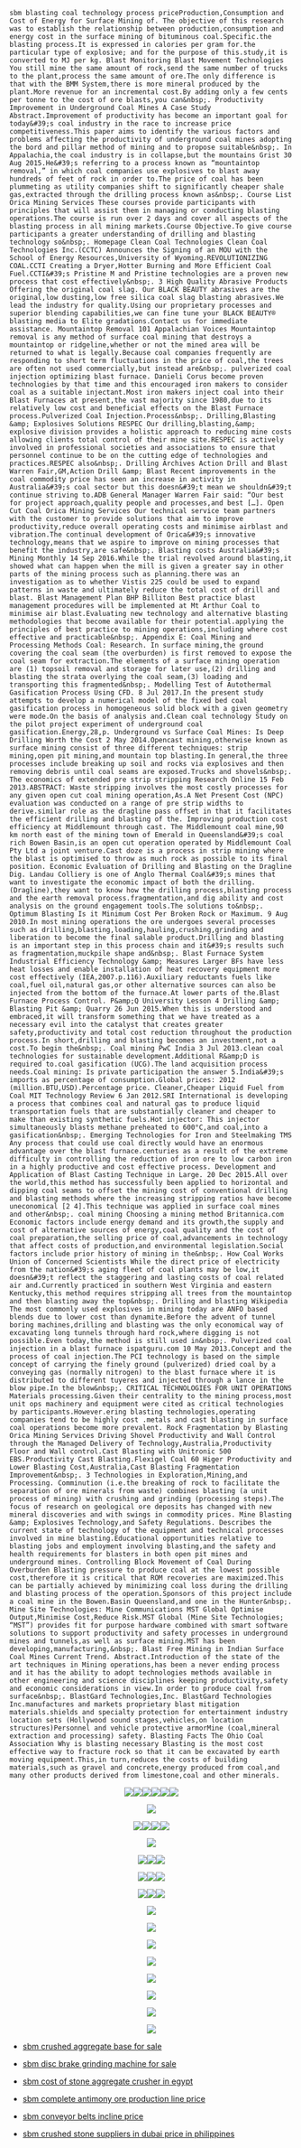 
```
sbm blasting coal technology process priceProduction,Consumption and Cost of Energy for Surface Mining of. The objective of this research was to establish the relationship between production,consumption and energy cost in the surface mining of bituminous coal.Specific.the blasting process.It is expressed in calories per gram for.the particular type of explosive; and for the purpose of this.study,it is converted to MJ per kg. Blast Monitoring Blast Movement Technologies You still mine the same amount of rock,send the same number of trucks to the plant,process the same amount of ore.The only difference is that with the BMM System,there is more mineral produced by the plant.More revenue for an incremental cost.By adding only a few cents per tonne to the cost of ore blasts,you can&nbsp;. Productivity Improvement in Underground Coal Mines A Case Study Abstract.Improvement of productivity has become an important goal for today&#39;s coal industry in the race to increase price competitiveness.This paper aims to identify the various factors and problems affecting the productivity of underground coal mines adopting the bord and pillar method of mining and to propose suitable&nbsp;. In Appalachia,the coal industry is in collapse,but the mountains Grist 30 Aug 2015.He&#39;s referring to a process known as “mountaintop removal,” in which coal companies use explosives to blast away hundreds of feet of rock in order to.The price of coal has been plummeting as utility companies shift to significantly cheaper shale gas,extracted through the drilling process known as&nbsp;. Course List Orica Mining Services These courses provide participants with principles that will assist them in managing or conducting blasting operations.The course is run over 2 days and cover all aspects of the blasting process in all mining markets.Course Objective.To give course participants a greater understanding of drilling and blasting technology so&nbsp;. Homepage Clean Coal Technologies Clean Coal Technologies Inc.(CCTC) Announces the Signing of an MOU with the School of Energy Resources,University of Wyoming.REVOLUTIONIZING COAL.CCTI Creating a Dryer,Hotter Burning and More Efficient Coal Fuel.CCTI&#39;s Pristine M and Pristine technologies are a proven new process that cost effectively&nbsp;. 3 High Quality Abrasive Products Offering the original coal slag. Our BLACK BEAUTY abrasives are the original,low dusting,low free silica coal slag blasting abrasives.We lead the industry for quality.Using our proprietary processes and superior blending capabilities,we can fine tune your BLACK BEAUTY® blasting media to Elite gradations.Contact us for immediate assistance. Mountaintop Removal 101 Appalachian Voices Mountaintop removal is any method of surface coal mining that destroys a mountaintop or ridgeline,whether or not the mined area will be returned to what is legally.Because coal companies frequently are responding to short term fluctuations in the price of coal,the trees are often not used commercially,but instead are&nbsp;. pulverized coal injection optimizing blast furnace. Danieli Corus become proven technologies by that time and this encouraged iron makers to consider coal as a suitable injectant.Most iron makers inject coal into their Blast Furnaces at present,the vast majority since 1980,due to its relatively low cost and beneficial effects on the Blast Furnace process.Pulverized Coal Injection.Process&nbsp;. Drilling,Blasting &amp; Explosives Solutions RESPEC Our drilling,blasting,&amp; explosive division provides a holistic approach to reducing mine costs allowing clients total control of their mine site.RESPEC is actively involved in professional societies and associations to ensure that personnel continue to be on the cutting edge of technologies and practices.RESPEC also&nbsp;. Drilling Archives Action Drill and Blast Warren Fair,GM,Action Drill &amp; Blast Recent improvements in the coal commodity price has seen an increase in activity in Australia&#39;s coal sector but this doesn&#39;t mean we shouldn&#39;t continue striving to.ADB General Manager Warren Fair said: “Our best for project approach,quality people and processes,and best […]. Open Cut Coal Orica Mining Services Our technical service team partners with the customer to provide solutions that aim to improve productivity,reduce overall operating costs and minimise airblast and vibration.The continual development of Orica&#39;s innovative technology,means that we aspire to improve on mining processes that benefit the industry,are safe&nbsp;. Blasting costs Australia&#39;s Mining Monthly 14 Sep 2016.While the trial revolved around blasting,it showed what can happen when the mill is given a greater say in other parts of the mining process such as planning.there was an investigation as to whether Vistis 225 could be used to expand patterns in waste and ultimately reduce the total cost of drill and blast. Blast Management Plan BHP Billiton Best practice blast management procedures will be implemented at Mt Arthur Coal to minimise air blast.Evaluating new technology and alternative blasting methodologies that become available for their potential.applying the principles of best practice to mining operations,including where cost effective and practicable&nbsp;. Appendix E: Coal Mining and Processing Methods Coal: Research. In surface mining,the ground covering the coal seam (the overburden) is first removed to expose the coal seam for extraction.The elements of a surface mining operation are (1) topsoil removal and storage for later use,(2) drilling and blasting the strata overlying the coal seam,(3) loading and transporting this fragmented&nbsp;. Modelling Test of Autothermal Gasification Process Using CFD. 8 Jul 2017.In the present study attempts to develop a numerical model of the fixed bed coal gasification process in homogeneous solid block with a given geometry were mode.On the basis of analysis and.Clean coal technology Study on the pilot project experiment of underground coal gasification.Energy,28,p. Underground vs Surface Coal Mines: Is Deep Drilling Worth the Cost 2 May 2014.Opencast mining,otherwise known as surface mining consist of three different techniques: strip mining,open pit mining,and mountain top blasting.In general,the three processes include breaking up soil and rocks via explosives and then removing debris until coal seams are exposed.Trucks and shovels&nbsp;. The economics of extended pre strip stripping Research Online 15 Feb 2013.ABSTRACT: Waste stripping involves the most costly processes for any given open cut coal mining operation,As.A Net Present Cost (NPC) evaluation was conducted on a range of pre strip widths to derive.similar role as the dragline pass offset in that it facilitates the efficient drilling and blasting of the. Improving production cost efficiency at Middlemount through cast. The Middlemount coal mine,90 km north east of the mining town of Emerald in Queensland&#39;s coal rich Bowen Basin,is an open cut operation operated by Middlemount Coal Pty Ltd a joint venture.Cast doze is a process in strip mining where the blast is optimised to throw as much rock as possible to its final position. Economic Evaluation of Drilling and Blasting on the Dragline Dig. Landau Colliery is one of Anglo Thermal Coal&#39;s mines that want to investigate the economic impact of both the drilling.(Dragline),they want to know how the drilling process,blasting process and the earth removal process.fragmentation,and dig ability and cost analysis on the ground engagement tools.The solutions to&nbsp;. Optimum Blasting Is it Minimum Cost Per Broken Rock or Maximum. 9 Aug 2010.In most mining operations the ore undergoes several processes such as drilling,blasting,loading,hauling,crushing,grinding and liberation to become the final salable product.Drilling and blasting is an important step in this process chain and it&#39;s results such as fragmentation,muckpile shape and&nbsp;. Blast Furnace System Industrial Efficiency Technology &amp; Measures Larger BFs have less heat losses and enable installation of heat recovery equipment more cost effectively (IEA,2007.p.116).Auxiliary reductants fuels like coal,fuel oil,natural gas,or other alternative sources can also be injected from the bottom of the furnace.At lower parts of the.Blast Furnace Process Control. P&amp;Q University Lesson 4 Drilling &amp; Blasting Pit &amp; Quarry 26 Jun 2015.When this is understood and embraced,it will transform something that we have treated as a necessary evil into the catalyst that creates greater safety,productivity and total cost reduction throughout the production process.In short,drilling and blasting becomes an investment,not a cost.To begin the&nbsp;. Coal mining PwC India 3 Jul 2013.clean coal technologies for sustainable development.Additional R&amp;D is required to.coal gasification (UCG).The land acquisition process needs.Coal mining: Is private participation the answer 5.India&#39;s imports as percentage of consumption.Global prices: 2012 (million.BTU,USD).Percentage price. Cleaner,Cheaper Liquid Fuel from Coal MIT Technology Review 6 Jan 2012.SRI International is developing a process that combines coal and natural gas to produce liquid transportation fuels that are substantially cleaner and cheaper to make than existing synthetic fuels.Hot injector: This injector simultaneously blasts methane preheated to 600°C,and coal,into a gasification&nbsp;. Emerging Technologies for Iron and Steelmaking TMS Any process that could use coal directly would have an enormous advantage over the blast furnace.centuries as a result of the extreme difficulty in controlling the reduction of iron ore to low carbon iron in a highly productive and cost effective process. Development and Application of Blast Casting Technique in Large. 20 Dec 2015.All over the world,this method has successfully been applied to horizontal and dipping coal seams to offset the mining cost of conventional drilling and blasting methods where the increasing stripping ratios have become uneconomical [2 4].This technique was applied in surface coal mines and other&nbsp;. coal mining Choosing a mining method Britannica.com Economic factors include energy demand and its growth,the supply and cost of alternative sources of energy,coal quality and the cost of coal preparation,the selling price of coal,advancements in technology that affect costs of production,and environmental legislation.Social factors include prior history of mining in the&nbsp;. How Coal Works Union of Concerned Scientists While the direct price of electricity from the nation&#39;s aging fleet of coal plants may be low,it doesn&#39;t reflect the staggering and lasting costs of coal related air and.Currently practiced in southern West Virginia and eastern Kentucky,this method requires stripping all trees from the mountaintop and then blasting away the top&nbsp;. Drilling and blasting Wikipedia The most commonly used explosives in mining today are ANFO based blends due to lower cost than dynamite.Before the advent of tunnel boring machines,drilling and blasting was the only economical way of excavating long tunnels through hard rock,where digging is not possible.Even today,the method is still used in&nbsp;. Pulverized coal injection in a blast furnace ispatguru.com 10 May 2013.Concept and the process of coal injection.The PCI technology is based on the simple concept of carrying the finely ground (pulverized) dried coal by a conveying gas (normally nitrogen) to the blast furnace where it is distributed to different tuyeres and injected through a lance in the blow pipe.In the blow&nbsp;. CRITICAL TECHNOLOGIES FOR UNIT OPERATIONS Materials processing.Given their centrality to the mining process,most unit ops machinery and equipment were cited as critical technologies by participants.However.ering blasting technologies,operating companies tend to be highly cost .metals and cast blasting in surface coal operations become more prevalent. Rock Fragmentation by Blasting Orica Mining Services Driving Shovel Productivity and Wall Control through the Managed Delivery of Technology,Australia,Productivity Floor and Wall control.Cast Blasting with Unitronic 500 EBS.Productivity Cast Blasting.Flexigel Coal 60 Higer Productivity and Lower Blasting Cost,Australia,Cast Blasting Fragmentation Improvement&nbsp;. 3 Technologies in Exploration,Mining,and Processing. Comminution (i.e.the breaking of rock to facilitate the separation of ore minerals from waste) combines blasting (a unit process of mining) with crushing and grinding (processing steps).The focus of research on geological ore deposits has changed with new mineral discoveries and with swings in commodity prices. Mine Blasting &amp; Explosives Technology,and Safety Regulations. Describes the current state of technology of the equipment and technical processes involved in mine blasting.Educational opportunities relative to blasting jobs and employment involving blasting,and the safety and health requirements for blasters in both open pit mines and underground mines. Controlling Block Movement of Coal During Overburden Blasting pressure to produce coal at the lowest possible cost,therefore it is critical that ROM recoveries are maximized.This can be partially achieved by minimizing coal loss during the drilling and blasting process of the operation.Sponsors of this project include a coal mine in the Bowen.Basin Queensland,and one in the Hunter&nbsp;. Mine Site Technologies: Mine Communications MST Global Optimise Output,Minimise Cost,Reduce Risk.MST Global (Mine Site Technologies; “MST”) provides fit for purpose hardware combined with smart software solutions to support productivity and safety processes in underground mines and tunnels,as well as surface mining.MST has been developing,manufacturing,&nbsp;. Blast Free Mining in Indian Surface Coal Mines Current Trend. Abstract.Introduction of the state of the art techniques in Mining operations,has been a never ending process and it has the ability to adopt technologies methods available in other engineering and science disciplines keeping productivity,safety and economic considerations in view.In order to produce coal from surface&nbsp;. BlastGard Technologies,Inc. BlastGard Technologies Inc.manufactures and markets proprietary blast mitigation materials.shields and specialty protection for entertainment industry location sets (Hollywood sound stages,vehicles,on location structures)Personnel and vehicle protective armorMine (coal,mineral extraction and processing) safety. Blasting Facts The Ohio Coal Association Why is blasting necessary Blasting is the most cost effective way to fracture rock so that it can be excavated by earth moving equipment.This,in turn,reduces the costs of building materials,such as gravel and concrete,energy produced from coal,and many other products derived from limestone,coal and other minerals. 
```

<div align="center">
  
<a rel="nofollow" href="https://m.shibang-china.com?f=github&k=sbm+blasting+coal+technology+process+price"><img src="https://static.shibang-china.com/en/l.png"></a><img src="https://static.shibang-china.com/en/hw.png"><a rel="nofollow" href="https://m.shibang-china.com/product/?f=github&k=sbm+blasting+coal+technology+process+price"><img src="https://static.shibang-china.com/en/p.png"></a><a rel="nofollow" href="https://m.shibang-china.com/cases/?f=github&k=sbm+blasting+coal+technology+process+price"><img src="https://static.shibang-china.com/en/c.png"></a><a rel="nofollow" href="https://m.shibang-china.com/news/?f=github&k=sbm+blasting+coal+technology+process+price"><img src="https://static.shibang-china.com/en/n.png"></a><a rel="nofollow" href="https://m.shibang-china.com?f=github&k=sbm+blasting+coal+technology+process+price"><img src="https://static.shibang-china.com/en/m.png"></a>

<a rel="nofollow" href="https://m.shibang-china.com/product/?f=github&k=sbm+blasting+coal+technology+process+price"><img src="https://static.shibang-china.com/en/b.jpg"></a>
  
<a rel="nofollow" href="https://m.shibang-china.com/solution-aggregate.html?f=github&k=sbm+blasting+coal+technology+process+price"><img src="https://static.shibang-china.com/en/a.jpg"></a><a rel="nofollow" href="https://m.shibang-china.com/solution-mine.html?f=github&k=sbm+blasting+coal+technology+process+price"><img src="https://static.shibang-china.com/en/m.jpg"></a><a rel="nofollow" href="https://m.shibang-china.com/solution-mill.html?f=github&k=sbm+blasting+coal+technology+process+price"><img src="https://static.shibang-china.com/en/g.jpg"></a><a rel="nofollow" href="https://m.shibang-china.com/solution-epc.html?f=github&k=sbm+blasting+coal+technology+process+price"><img src="https://static.shibang-china.com/en/e.jpg"></a>

<a rel="nofollow" href="https://m.shibang-china.com/product/?f=github&k=sbm+blasting+coal+technology+process+price"><img src="https://static.shibang-china.com/en/a-p.png"></a>

<a rel="nofollow" href="https://m.shibang-china.com/product/crusher/c6x.html?f=github&k=sbm+blasting+coal+technology+process+price"><img src="https://static.shibang-china.com/en/j.jpg"></a><a rel="nofollow" href="https://m.shibang-china.com/product/crusher/ci5x.html?f=github&k=sbm+blasting+coal+technology+process+price"><img src="https://static.shibang-china.com/en/i.jpg"></a><a rel="nofollow" href="https://m.shibang-china.com/product/crusher/hst.html?f=github&k=sbm+blasting+coal+technology+process+price"><img src="https://static.shibang-china.com/en/c.jpg"></a>

<a rel="nofollow" href="https://m.shibang-china.com/product/mill/mtw.html?f=github&k=sbm+blasting+coal+technology+process+price"><img src="https://static.shibang-china.com/en/mtw.jpg"></a><a rel="nofollow" href="https://m.shibang-china.com/product/mill/scm.html?f=github&k=sbm+blasting+coal+technology+process+price"><img src="https://static.shibang-china.com/en/scm.jpg"></a><a rel="nofollow" href="https://m.shibang-china.com/product/mill/lm.html?f=github&k=sbm+blasting+coal+technology+process+price"><img src="https://static.shibang-china.com/en/lm.jpg"></a>

<a rel="nofollow" href="https://m.shibang-china.com/product/sand/vsi6x.html?f=github&k=sbm+blasting+coal+technology+process+price"><img src="https://static.shibang-china.com/en/6x.jpg"></a><a rel="nofollow" href="https://m.shibang-china.com/product/sand/vu.html?f=github&k=sbm+blasting+coal+technology+process+price"><img src="https://static.shibang-china.com/en/vu.jpg"></a><a rel="nofollow" href="https://m.shibang-china.com/product/mobile/klun.html?f=github&k=sbm+blasting+coal+technology+process+price"><img src="https://static.shibang-china.com/en/k.jpg"></a>

<a rel="nofollow" href="https://m.shibang-china.com/cases/?f=github&k=sbm+blasting+coal+technology+process+price"><img src="https://static.shibang-china.com/en/case.png"></a>

<a rel="nofollow" href="https://m.shibang-china.com/cases/aggregate/202.html?f=github&k=sbm+blasting+coal+technology+process+price"><img src="https://static.shibang-china.com/en/c-1.jpg"></a>

<a rel="nofollow" href="https://m.shibang-china.com/cases/aggregate/203.html?f=github&k=sbm+blasting+coal+technology+process+price"><img src="https://static.shibang-china.com/en/c-2.jpg"></a>

<a rel="nofollow" href="https://m.shibang-china.com/cases/mill/123.html?f=github&k=sbm+blasting+coal+technology+process+price"><img src="https://static.shibang-china.com/en/c-3.jpg"></a>

<a rel="nofollow" href="https://m.shibang-china.com/contact_us.html?f=github&k=sbm+blasting+coal+technology+process+price"><img src="https://static.shibang-china.com/en/contact.png"></a>

<a rel="nofollow" href="https://swt.shibang-china.com/?f=github&k=sbm+blasting+coal+technology+process+price"><img src="https://static.shibang-china.com/en/chat.png"></a>

<a rel="nofollow" href="https://whatsapp.shibangsoft.com/WhatsApp.php?f=github&k=sbm+blasting+coal+technology+process+price"><img src="https://static.shibang-china.com/en/whatsapp.png"></a>

<a rel="nofollow" href="https://m.shibang-china.com/?f=github&k=sbm+blasting+coal+technology+process+price"><img src="https://static.shibang-china.com/en/website.png"></a>

</div>


* [sbm crushed aggregate base for sale](sbm%20crushed%20aggregate%20base%20for%20sale.md)

* [sbm disc brake grinding machine for sale](sbm%20disc%20brake%20grinding%20machine%20for%20sale.md)

* [sbm cost of stone aggregate crusher in egypt](sbm%20cost%20of%20stone%20aggregate%20crusher%20in%20egypt.md)

* [sbm complete antimony ore production line price](sbm%20complete%20antimony%20ore%20production%20line%20price.md)

* [sbm conveyor belts incline price](sbm%20conveyor%20belts%20incline%20price.md)

* [sbm crushed stone suppliers in dubai price in philippines](sbm%20crushed%20stone%20suppliers%20in%20dubai%20price%20in%20philippines.md)